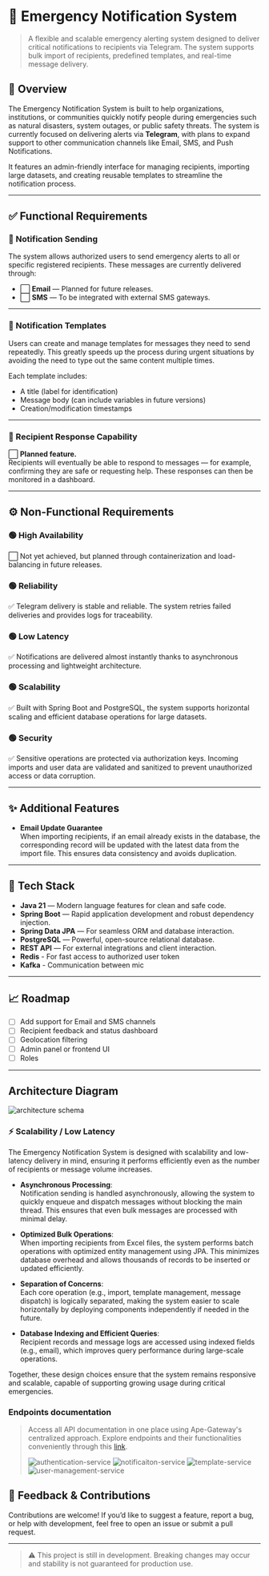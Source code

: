 # 🚨 Emergency Notification System

> A flexible and scalable emergency alerting system designed to deliver critical notifications to recipients via Telegram. The system supports bulk import of recipients, predefined templates, and real-time message delivery.

## 📌 Overview

The Emergency Notification System is built to help organizations, institutions, or communities quickly notify people during emergencies such as natural disasters, system outages, or public safety threats. The system is currently focused on delivering alerts via **Telegram**, with plans to expand support to other communication channels like Email, SMS, and Push Notifications.

It features an admin-friendly interface for managing recipients, importing large datasets, and creating reusable templates to streamline the notification process.

---

## ✅ Functional Requirements

### 🔔 Notification Sending

The system allows authorized users to send emergency alerts to all or specific registered recipients. These messages are currently delivered through:
- ⬜ **Email** — Planned for future releases.
- ⬜ **SMS** — To be integrated with external SMS gateways.

---

### 🧾 Notification Templates

Users can create and manage templates for messages they need to send repeatedly. This greatly speeds up the process during urgent situations by avoiding the need to type out the same content multiple times.

Each template includes:
- A title (label for identification)
- Message body (can include variables in future versions)
- Creation/modification timestamps

---

### 📨 Recipient Response Capability

⬜ **Planned feature.**  
Recipients will eventually be able to respond to messages — for example, confirming they are safe or requesting help. These responses can then be monitored in a dashboard.

---

## ⚙️ Non-Functional Requirements

### 🟢 High Availability
⬜ Not yet achieved, but planned through containerization and load-balancing in future releases.

### 🟢 Reliability
✅ Telegram delivery is stable and reliable. The system retries failed deliveries and provides logs for traceability.

### 🟢 Low Latency
✅ Notifications are delivered almost instantly thanks to asynchronous processing and lightweight architecture.

### 🟢 Scalability
✅ Built with Spring Boot and PostgreSQL, the system supports horizontal scaling and efficient database operations for large datasets.

### 🟢 Security
✅ Sensitive operations are protected via authorization keys. Incoming imports and user data are validated and sanitized to prevent unauthorized access or data corruption.

---

## ✨ Additional Features

- **Email Update Guarantee**  
  When importing recipients, if an email already exists in the database, the corresponding record will be updated with the latest data from the import file. This ensures data consistency and avoids duplication.

---

## 🧰 Tech Stack

- **Java 21** — Modern language features for clean and safe code.
- **Spring Boot** — Rapid application development and robust dependency injection.
- **Spring Data JPA** — For seamless ORM and database interaction.
- **PostgreSQL** — Powerful, open-source relational database.
- **REST API** — For external integrations and client interaction.
- **Redis** - For fast access to authorized user token
- **Kafka** - Communication between mic

---

## 📈 Roadmap

- [ ] Add support for Email and SMS channels
- [ ] Recipient feedback and status dashboard
- [ ] Geolocation filtering
- [ ] Admin panel or frontend UI
- [ ] Roles

---

## Architecture Diagram

![architecture schema](https://github.com/user-attachments/assets/4c39f69e-e038-4302-821a-afca3bd11b17)

### ⚡ Scalability / Low Latency

The Emergency Notification System is designed with scalability and low-latency delivery in mind, ensuring it performs efficiently even as the number of recipients or message volume increases.

- **Asynchronous Processing**:  
  Notification sending is handled asynchronously, allowing the system to quickly enqueue and dispatch messages without blocking the main thread. This ensures that even bulk messages are processed with minimal delay.

- **Optimized Bulk Operations**:  
  When importing recipients from Excel files, the system performs batch operations with optimized entity management using JPA. This minimizes database overhead and allows thousands of records to be inserted or updated efficiently.

- **Separation of Concerns**:  
  Each core operation (e.g., import, template management, message dispatch) is logically separated, making the system easier to scale horizontally by deploying components independently if needed in the future.

- **Database Indexing and Efficient Queries**:  
  Recipient records and message logs are accessed using indexed fields (e.g., email), which improves query performance during large-scale operations.

Together, these design choices ensure that the system remains responsive and scalable, capable of supporting growing usage during critical emergencies.


### Endpoints documentation

> Access all API documentation in one place using Ape-Gateway's centralized approach.
> Explore endpoints and their functionalities conveniently through
> this [link](http://localhost:8007/webjars/swagger-ui/index.html).
>
> ![authentication-service](https://github.com/user-attachments/assets/4bd7e029-d23c-46f8-93ab-ad6eb337cd3b)
> ![notificaiton-service](https://github.com/user-attachments/assets/80147790-eea5-45b1-aeea-76d4b14a7c41)
> ![template-service](https://github.com/user-attachments/assets/81c67d9f-8e10-4e35-8b2b-1c186865e74e)
> ![user-management-service](https://github.com/user-attachments/assets/4dd1073c-7b5a-4489-81d4-cb99a56bc454)

## 💬 Feedback & Contributions

Contributions are welcome! If you’d like to suggest a feature, report a bug, or help with development, feel free to open an issue or submit a pull request.

---

> ⚠️ This project is still in development. Breaking changes may occur and stability is not guaranteed for production use.
